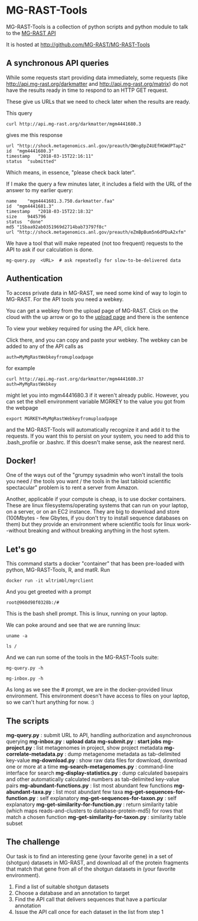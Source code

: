 # MG-RAST-Tools

MG-RAST-Tools is a collection of python scripts and python module to talk to the [MG-RAST API](http://api.mg-rast.org/)

It is hosted at  http://github.com/MG-RAST/MG-RAST-Tools

## A synchronous API queries

While some requests start providing data immediately, some requests (like http://api.mg-rast.org/darkmatter and http://api.mg-rast.org/matrix) do not have the results ready in time to respond to an HTTP GET request.

These give us URLs that we need to check later when the results are ready.

This query

    curl http://api.mg-rast.org/darkmatter/mgm4441680.3 

gives me this response

	url	"http://shock.metagenomics.anl.gov/preauth/QWng8pZ4UEfHGWdPTapZ"
	id	"mgm4441680.3"
	timestamp	"2018-03-15T22:16:11"
	status	"submitted"

Which means, in essence, "please check back later".

If I make the query a few minutes later, it includes a field with the URL of the answer to my earlier query:
	
	name	"mgm4441681.3.750.darkmatter.faa"
	id	"mgm4441681.3"
	timestamp	"2018-03-15T22:18:32"
	size	9445796
	status	"done"
	md5	"15baa92ab0351969d2714bab73797f8c"
	url	"http://shock.metagenomics.anl.gov/preauth/eZmBpBum5n6dPDuA2xfm"

We have a tool that will make repeated (not too frequent) requests to the API to ask if our calculation is done.  

    mg-query.py  <URL>  # ask repeatedly for slow-to-be-delivered data

## Authentication

To access private data in MG-RAST, we need some kind of way to login to MG-RAST.   For the API tools you need a webkey.

You can get a webkey from the upload page of MG-RAST.  Click on the cloud with the up arrow or go to the [upload page](http://www.mg-rast.org/mgmain.html?mgpage=upload)  and there is the sentence 

   To view your webkey required for using the API, click here.

Click there, and you can copy and paste your webkey.
The webkey can be added to any of the API calls as 

    auth=MyMgRastWebkeyfromuploadpage

for example 

    curl http://api.mg-rast.org/darkmatter/mgm4441680.3?auth=MyMgRastWebkey

might let you into mgm4441680.3 if it weren't already public.  However, you can set the shell environment variable MGRKEY to the value you got from the webpage

    export MGRKEY=MyMgRastWebkeyfromuploadpage

and the MG-RAST-Tools will automatically recognize it and add it to the requests.    If you want this to persist on your system, you need to add this to .bash_profile or .bashrc.  If this doesn't make sense, ask the nearest nerd. 

## Docker!

One of the ways out of the "grumpy sysadmin who won't install the tools you need / the tools you want / the tools in the last tabloid scientific spectacular" problem is to rent a server from Amazon.

Another, applicable if your compute is cheap, is to use docker containers.  These are linux filesystems/operating systems that can run on your laptop, on a server, or on an EC2 instance.  They are big to download and store  (100Mbytes - few Gbytes, if you don't try to install sequence databases on them) but they provide an environment where scientific tools for linux work--without breaking and without breaking anything in the host sytem.

## Let's go

This command starts a docker "container" that has been pre-loaded 
with python, MG-RAST-Tools, R, and matR.   Run

    docker run -it wltrimbl/mgrclient

And you get greeted with a prompt 

    root@960d98f0328b:/#

This is the bash shell prompt.  This is linux, running on your laptop.

We can poke around and see that we are running linux:

    uname -a

    ls / 

And we can run some of the tools in the MG-RAST-Tools suite:

    mg-query.py -h

    mg-inbox.py -h

As long as we see the # prompt, we are in the docker-provided
linux environment.  This environment doesn't have access to 
files on your laptop, so we can't hurt anything for now. :)

## The scripts

**mg-query.py**  : submit URL to API, handling authorization and asynchronous querying 
**mg-inbox.py** :  **upload data** 
**mg-submit.py**  : **start jobs**
**mg-project.py**  : list metagenomes in project, show project metadata
**mg-correlate-metadata.py**  : dump metagenome metadata as tab-delimited key-value 
**mg-download.py**  : show raw data files for download, download one or more at a time 
**mg-search-metagenomes.py** :  command-line interface for search
**mg-display-statistics.py**  : dump calculated basepairs and other automatically calculated numbers as tab-delimited key-value pairs
**mg-abundant-functions.py** : list most abundant few functions
**mg-abundant-taxa.py**  : list most abundant few taxa
**mg-get-sequences-for-function.py** : self explanatory
**mg-get-sequences-for-taxon.py** : self explanatory
**mg-get-similarity-for-function.py**  : return similarity table (which maps reads-and-clusters to database-protein-md5)  for rows that match a chosen function
**mg-get-similarity-for-taxon.py** : similarity table subset 

##  The challenge

Our task is to find an interesting gene (your favorite gene) in a 
set of (shotgun) datasets
in MG-RAST, and download all of the protein fragments that match that 
gene from all of the shotgun datasets in (your favorite environment).

1.  Find a list of suitable shotgun datasets
2.  Choose a database and an annotation to target
3.  Find the API call that delivers sequences that have a particular annotation
4.  Issue the API call once for each dataset in the list from step 1





